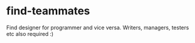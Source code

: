 # find-teammates
Find designer for programmer and vice versa. Writers, managers, testers etc also required :)
